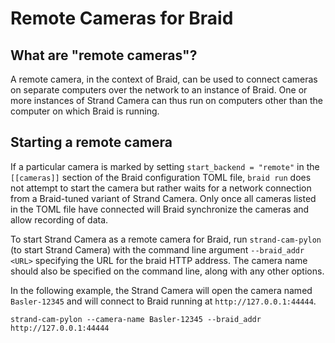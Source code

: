 # Remote Cameras for Braid

## What are "remote cameras"?

A remote camera, in the context of Braid, can be used to connect cameras on
separate computers over the network to an instance of Braid. One or more
instances of Strand Camera can thus run on computers other than the computer on
which Braid is running.

## Starting a remote camera

If a particular camera is marked by setting `start_backend = "remote"` in the
`[[cameras]]` section of the Braid configuration TOML file, `braid run` does not
attempt to start the camera but rather waits for a network connection from a
Braid-tuned variant of Strand Camera. Only once all cameras listed in the TOML
file have connected will Braid synchronize the cameras and allow recording of
data.

To start Strand Camera as a remote camera for Braid, run `strand-cam-pylon` (to
start Strand Camera) with the command line argument `--braid_addr <URL>`
specifying the URL for the braid HTTP address. The camera name should also be
specified on the command line, along with any other options.

In the following example, the Strand Camera will open the camera named
`Basler-12345` and will connect to Braid running at `http://127.0.0.1:44444`.

    strand-cam-pylon --camera-name Basler-12345 --braid_addr http://127.0.0.1:44444
